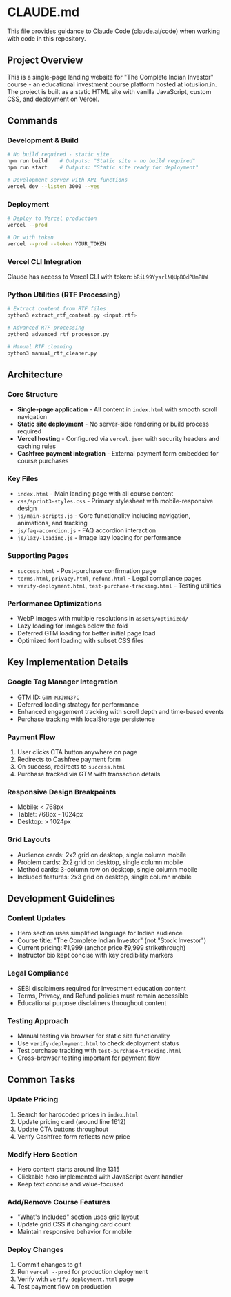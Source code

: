 # CLAUDE.md

This file provides guidance to Claude Code (claude.ai/code) when working with code in this repository.

## Project Overview

This is a single-page landing website for "The Complete Indian Investor" course - an educational investment course platform hosted at lotuslion.in. The project is built as a static HTML site with vanilla JavaScript, custom CSS, and deployment on Vercel.

## Commands

### Development & Build
```bash
# No build required - static site
npm run build    # Outputs: "Static site - no build required"
npm run start    # Outputs: "Static site ready for deployment"

# Development server with API functions
vercel dev --listen 3000 --yes
```

### Deployment
```bash
# Deploy to Vercel production
vercel --prod

# Or with token
vercel --prod --token YOUR_TOKEN
```

### Vercel CLI Integration
Claude has access to Vercel CLI with token: `bRiL99YysrlNQUpBQdPUmP8W`

### Python Utilities (RTF Processing)
```bash
# Extract content from RTF files
python3 extract_rtf_content.py <input.rtf>

# Advanced RTF processing
python3 advanced_rtf_processor.py

# Manual RTF cleaning
python3 manual_rtf_cleaner.py
```

## Architecture

### Core Structure
- **Single-page application** - All content in `index.html` with smooth scroll navigation
- **Static site deployment** - No server-side rendering or build process required
- **Vercel hosting** - Configured via `vercel.json` with security headers and caching rules
- **Cashfree payment integration** - External payment form embedded for course purchases

### Key Files
- `index.html` - Main landing page with all course content
- `css/sprint3-styles.css` - Primary stylesheet with mobile-responsive design
- `js/main-scripts.js` - Core functionality including navigation, animations, and tracking
- `js/faq-accordion.js` - FAQ accordion interaction
- `js/lazy-loading.js` - Image lazy loading for performance

### Supporting Pages
- `success.html` - Post-purchase confirmation page
- `terms.html`, `privacy.html`, `refund.html` - Legal compliance pages
- `verify-deployment.html`, `test-purchase-tracking.html` - Testing utilities

### Performance Optimizations
- WebP images with multiple resolutions in `assets/optimized/`
- Lazy loading for images below the fold
- Deferred GTM loading for better initial page load
- Optimized font loading with subset CSS files

## Key Implementation Details

### Google Tag Manager Integration
- GTM ID: `GTM-M3JWN37C`
- Deferred loading strategy for performance
- Enhanced engagement tracking with scroll depth and time-based events
- Purchase tracking with localStorage persistence

### Payment Flow
1. User clicks CTA button anywhere on page
2. Redirects to Cashfree payment form
3. On success, redirects to `success.html`
4. Purchase tracked via GTM with transaction details

### Responsive Design Breakpoints
- Mobile: < 768px
- Tablet: 768px - 1024px  
- Desktop: > 1024px

### Grid Layouts
- Audience cards: 2x2 grid on desktop, single column mobile
- Problem cards: 2x2 grid on desktop, single column mobile
- Method cards: 3-column row on desktop, single column mobile
- Included features: 2x3 grid on desktop, single column mobile

## Development Guidelines

### Content Updates
- Hero section uses simplified language for Indian audience
- Course title: "The Complete Indian Investor" (not "Stock Investor")
- Current pricing: ₹1,999 (anchor price ₹9,999 strikethrough)
- Instructor bio kept concise with key credibility markers

### Legal Compliance
- SEBI disclaimers required for investment education content
- Terms, Privacy, and Refund policies must remain accessible
- Educational purpose disclaimers throughout content

### Testing Approach
- Manual testing via browser for static site functionality
- Use `verify-deployment.html` to check deployment status
- Test purchase tracking with `test-purchase-tracking.html`
- Cross-browser testing important for payment flow

## Common Tasks

### Update Pricing
1. Search for hardcoded prices in `index.html`
2. Update pricing card (around line 1612)
3. Update CTA buttons throughout
4. Verify Cashfree form reflects new price

### Modify Hero Section
- Hero content starts around line 1315
- Clickable hero implemented with JavaScript event handler
- Keep text concise and value-focused

### Add/Remove Course Features
- "What's Included" section uses grid layout
- Update grid CSS if changing card count
- Maintain responsive behavior for mobile

### Deploy Changes
1. Commit changes to git
2. Run `vercel --prod` for production deployment
3. Verify with `verify-deployment.html` page
4. Test payment flow on production
